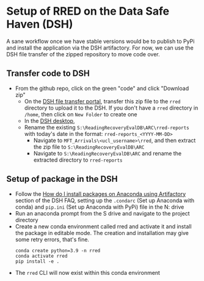 # Setup of RRED on the Data Safe Haven (DSH)

A sane workflow once we have stable versions would be to publish to PyPi and
install the application via the DSH artifactory. For now, we can use the DSH
file transfer of the zipped repository to move code over.

## Transfer code to DSH

- From the github repo, click on the green "code" and click "Download zip"
  - On the
    [DSH file transfer portal](https://filetransfer.idhs.ucl.ac.uk/webclient/Login.xhtml),
    transfer this zip file to the `rred` directory to upload it to the DSH. If
    you don't have a `rred` directory in `/home`, then click on `New Folder` to
    create one
  - In the [DSH desktop](https://accessgateway.idhs.ucl.ac.uk/),
  - Rename the existing `S:\ReadingRecoveryEvalDB\ARC\rred-reports` with today's
    date in the format: `rred-reports_<YYYY-MM-DD>`
    - Navigate to `MFT_Arrivals\<ucl_username>\rred`, and then extract the zip
      file to `S:\ReadingRecoveryEvalDB\ARC`
    - Navigate to `S:\ReadingRecoveryEvalDB\ARC` and rename the extracted
      directory to `rred-reports`

## Setup of package in the DSH

- Follow the
  [How do I install packages on Anaconda using Artifactory](https://www.ucl.ac.uk/isd/services/file-storage-sharing/data-safe-haven/data-safe-haven-user-guide-faqs)
  section of the DSH FAQ, setting up the `.condarc` (Set up Anaconda with conda)
  and `pip.ini` (Set up Anaconda with PyPi) file in the N: drive
- Run an anaconda prompt from the S drive and navigate to the project directory
- Create a new conda environment called rred and activate it and install the
  package in editable mode. The creation and installation may give some retry
  errors, that's fine.
  ```shell
  conda create python=3.9 -n rred
  conda activate rred
  pip install -e .
  ```
- The `rred` CLI will now exist within this conda environment
